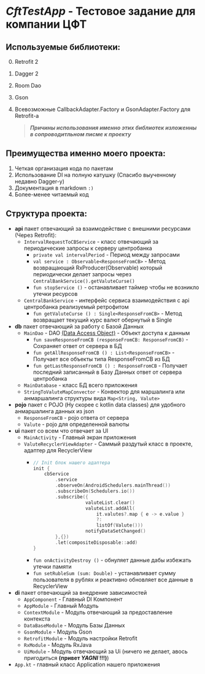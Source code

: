 # ___CftTestApp___ - Тестовое задание для компании ЦФТ 
## Используемые библиотеки:
  0) Retrofit 2
  0) Dagger 2
  0) Room Dao
  0) Gson 
  0) Всевозможные CallbackAdapter.Factory и GsonAdapter.Factory для Retrofit-а
  
  
      > ___Причины использования именно этих библиотек изложенны в сопроводитльном писме к проекту___
  
  
## Преимущества именно моего проекта:
  1) Четкая организация кода по пакетам
  2) Использование DI на полную катушку (Спасибо выученному недавно Dagger-у)
  3) Документация в markdown `:)`
  4) Более-менее читаемый код
    
    
## Структура проекта:
* __api__ пакет отвечающий за взаимодействие с внешними ресурсами (Через Retrofit):
  - `IntervalRequestToCBService` - класс отвечающий за периодические запросы к серверу центробанка
     + `private val intervalPeriod` - Период между запросами
     + `val service : Observable<ResponseFromCB>` -
          Метод возвращающий RxProducer(Observable) который\
          периодически делает запросы через  `CentralBankService().getValuteCurse()` 
     + `fun stopService ()` -  останавливает таймер чтобы не возникло утечки ресурсов
  - `CentralBankService` - интерфейс сервиса взаимодействия с api центробанка реализуемый ретрофитом
    + `fun getValuteCurse () : Single<ResponseFromCB>` - Метод возвращает текущий курс валют обернутый в Single
* __db__ пакет отвечающий за работу с Базой Данных
  - `MainDao` - DAO [(Data Access Object)](https://ru.wikipedia.org/wiki/Data_Access_Object) - Объект доступа к данным
    + `fun saveResponseFromCB (responseFromCB: ResponseFromCB)` - Сохраняет ответ от сервера в БД
    + `fun getAllResponseFromCB () : List<ResponseFromCB>` - Получает все объекты типа ResponseFromCB из БД
    + `fun getLastResponseFromCB () : ResponseFromCB` - Получает последний записанный в Базу Данных ответ от сервера центробанка
  - `MainDatabase` - класс БД всего приложения
  - `StringToValuteMapConvector` - Конвектор для маршалинга или анмаршалинга структуры вида `Map<String, Valute>`
* __pojo__ пакет с POJO (Ну скорее с kotlin data classes) для удобного анмаршалинга данных из json 
  - `ResponseFromCB` - pojo ответа от сервера
  - `Valute` - pojo для определенной валюты
* __ui__ пакет со всем что отвечает за UI
  - `MainActivity` - Главный экран приложения
  - `ValuteRecyclerViewAdapter` - Саммый раздутый класс в проекте, адаптер для RecyclerView 
    + ```kotlin
      // Init блок нашего адаптера
      init {
          cbService
              .service
              .observeOn(AndroidSchedulers.mainThread())
              .subscribeOn(Schedulers.io())
              .subscribe({
                         valuteList.clear()
                         valuteList.addAll(
                             it.valutes?.map { e -> e.value }
                             ?:
                             listOf(Valute()))
                         notifyDataSetChanged()
              },{})
              .let(compositeDisposable::add)
      }
      ```
     + `fun onActivityDestroy ()` - обнуляет данные дабы избежать утечки памяти
     + `fun setRubleSum (sum: Double)` - устанавливает сумму пользователя в рублях и реактивно обновляет все данные в RecyclerView
* __di__ пакет отвечающий за внедрение зависимостей
    - `AppComponent` - Главный DI Компонент
    - `AppModule` - Главный Модуль
    - `ContextModule` - Модуль отвечающий за предоставление контекста
    - `DataBaseModule` - Модуль Базы Данных
    - `GsonModule` - Модуль Gson
    - `RetrofitModule` - Модуль настройки Retrofit
    - `RxModule` - Модуль RxJava
    - `UiModule` - Модуль отвечающий за Ui (ничего не делает, авось пригодиться __(привет _YAGNI_ !!!)__)
* `App.kt` - главный класс Application нашего приложения
  

